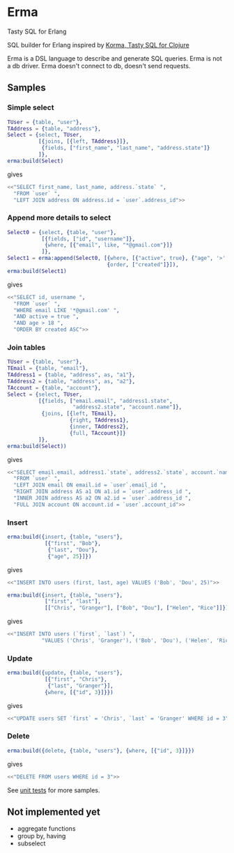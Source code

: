# Erma

Tasty SQL for Erlang

SQL builder for Erlang inspired by [Korma, Tasty SQL for Clojure](http://sqlkorma.com/)

Erma is a DSL language to describe and generate SQL queries.
Erma is not a db driver. Erma doesn't connect to db, doesn't send requests.


## Samples

### Simple select

```erlang
TUser = {table, "user"},
TAddress = {table, "address"},
Select = {select, TUser,
          [{joins, [{left, TAddress}]},
           {fields, ["first_name", "last_name", "address.state"]}
          ]},
erma:build(Select)
```
gives
```erlang
<<"SELECT first_name, last_name, address.`state` ",
  "FROM `user` ",
  "LEFT JOIN address ON address.id = `user`.address_id">>
```

### Append more details to select

```erlang
Select0 = {select, {table, "user"},
           [{fields, ["id", "username"]},
            {where, [{"email", like, "*@gmail.com"}]}
           ]},
Select1 = erma:append(Select0, [{where, [{"active", true}, {"age", '>', 18}]},
                                {order, ["created"]}]),
erma:build(Select1)
```
gives
```erlang
<<"SELECT id, username ",
  "FROM `user` ",
  "WHERE email LIKE '*@gmail.com' ",
  "AND active = true ",
  "AND age > 18 ",
  "ORDER BY created ASC">>
```

### Join tables

```erlang
TUser = {table, "user"},
TEmail = {table, "email"},
TAddress1 = {table, "address", as, "a1"},
TAddress2 = {table, "address", as, "a2"},
TAccount = {table, "account"},
Select = {select, TUser,
          [{fields, ["email.email", "address1.state",
                     "address2.state", "account.name"]},
           {joins, [{left, TEmail},
                    {right, TAddress1},
                    {inner, TAddress2},
                    {full, TAccount}]}
          ]},
erma:build(Select))
```
gives
```erlang
<<"SELECT email.email, address1.`state`, address2.`state`, account.`name` ",
  "FROM `user` ",
  "LEFT JOIN email ON email.id = `user`.email_id ",
  "RIGHT JOIN address AS a1 ON a1.id = `user`.address_id ",
  "INNER JOIN address AS a2 ON a2.id = `user`.address_id ",
  "FULL JOIN account ON account.id = `user`.account_id">>
```

### Insert

```erlang
erma:build({insert, {table, "users"},
            [{"first", "Bob"},
             {"last", "Dou"},
             {"age", 25}]})
```
gives
```erlang
<<"INSERT INTO users (first, last, age) VALUES ('Bob', 'Dou', 25)">>
```

```erlang
erma:build({insert, {table, "users"},
            ["first", "last"],
            [["Chris", "Granger"], ["Bob", "Dou"], ["Helen", "Rice"]]})
```
gives
```erlang
<<"INSERT INTO users (`first`, `last`) ",
           "VALUES ('Chris', 'Granger'), ('Bob', 'Dou'), ('Helen', 'Rice')">>
```

### Update

```erlang
erma:build({update, {table, "users"},
            [{"first", "Chris"},
             {"last", "Granger"}],
            {where, [{"id", 3}]}})
```
gives
```erlang
<<"UPDATE users SET `first` = 'Chris', `last` = 'Granger' WHERE id = 3">>,
```

### Delete

```erlang
erma:build({delete, {table, "users"}, {where, [{"id", 3}]}})
```
gives
```erlang
<<"DELETE FROM users WHERE id = 3">>
```

See [unit tests](test/) for more samples.


## Not implemented yet

 - aggregate functions
 - group by, having
 - subselect
